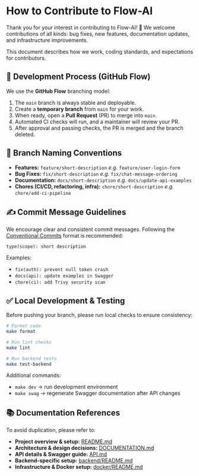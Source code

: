 
# How to Contribute to Flow-AI

Thank you for your interest in contributing to Flow-AI! 🚀
We welcome contributions of all kinds: bug fixes, new features, documentation updates, and infrastructure improvements.

This document describes how we work, coding standards, and expectations for contributors.


## 🔄 Development Process (GitHub Flow)

We use the **GitHub Flow** branching model:

1. The `main` branch is always stable and deployable.
2. Create a **temporary branch** from `main` for your work.
3. When ready, open a **Pull Request** (PR) to merge into `main`.
4. Automated CI checks will run, and a maintainer will review your PR.
5. After approval and passing checks, the PR is merged and the branch deleted.

## 🌿 Branch Naming Conventions

* **Features:** `feature/short-description`
  *e.g.* `feature/user-login-form`
* **Bug Fixes:** `fix/short-description`
  *e.g.* `fix/chat-message-ordering`
* **Documentation:** `docs/short-description`
  *e.g.* `docs/update-api-examples`
* **Chores (CI/CD, refactoring, infra):** `chore/short-description`
  *e.g.* `chore/add-ci-pipeline`

## ✍️ Commit Message Guidelines

We encourage clear and consistent commit messages.
Following the [Conventional Commits](https://www.conventionalcommits.org/) format is recommended:

```
type(scope): short description
```

Examples:

* `fix(auth): prevent null token crash`
* `docs(api): update examples in Swagger`
* `chore(ci): add Trivy security scan`

## ✅ Local Development & Testing

Before pushing your branch, please run local checks to ensure consistency:

```sh
# Format code
make format

# Run lint checks
make lint

# Run backend tests
make test-backend
```

Additional commands:

* `make dev` → run development environment
* `make swag` → regenerate Swagger documentation after API changes

## 📚 Documentation References

To avoid duplication, please refer to:

* **Project overview & setup:** [README.md](./README.md)
* **Architecture & design decisions:** [DOCUMENTATION.md](./DOCUMENTATION.md)
* **API details & Swagger guide:** [API.md](./API.md)
* **Backend-specific setup:** [backend/README.md](./backend/README.md)
* **Infrastructure & Docker setup:** [docker/README.md](./docker/README.md)

